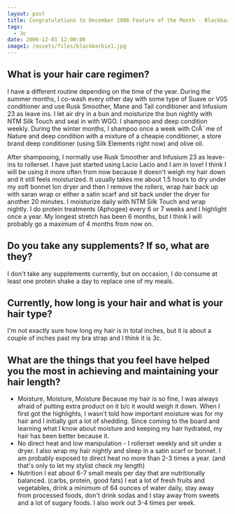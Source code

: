 ```yaml
---
layout: post
title: Congratulations to December 2006 Feature of the Month - Blackbarbie
tags:
  - 3c
date: 2006-12-01 12:00:00
image1: /assets/files/blackbarbie1.jpg
---
```

## What is your hair care regimen?

I have a different routine depending on the time of the year. During the summer months, I co-wash every other day with some type of Suave or V05 conditioner and use Rusk Smoother, Mane and Tail conditioner and Infusium 23 as leave ins. I let air dry in a bun and moisturize the bun nightly with NTM Silk Touch and seal in with WGO. I shampoo and deep condition weekly. During the winter months, I shampoo once a week with CrÃ¨me of Nature and deep condition with a mixture of a cheapie conditioner, a store brand deep conditioner (using Silk Elements right now) and olive oil.

After shampooing, I normally use Rusk Smoother and Infusium 23 as leave-ins to rollerset. I have just started using Lacio Lacio and I am in love! I think I will be using it more often from now because it doesn't weigh my hair down and it still feels moisturized. It usually takes me about 1.5 hours to dry under my soft bonnet Ion dryer and then I remove the rollers, wrap hair back up with saran wrap or either a satin scarf and sit back under the dryer for another 20 minutes. I moisturize daily with NTM Silk Touch and wrap nightly. I do protein treatments (Aphogee) every 6 or 7 weeks and I highlight once a year. My longest stretch has been 6 months, but I think I will probably go a maximum of 4 months from now on.

## Do you take any supplements? If so, what are they?

I don't take any supplements currently, but on occasion, I do consume at least one protein shake a day to replace one of my meals.

## Currently, how long is your hair and what is your hair type?

I'm not exactly sure how long my hair is in total inches, but it is about a couple of inches past my bra strap and I think it is 3c.

## What are the things that you feel have helped you the most in achieving and maintaining your hair length?

* Moisture, Moisture, Moisture  Because my hair is so fine, I was always afraid of putting extra product on it b/c it would weigh it down. When I first got the highlights, I wasn't told how important moisture was for my hair and I initially got a lot of shedding. Since coming to the board and learning what I know about moisture and keeping my hair hydrated, my hair has been better because it.
* No direct heat and low manipulation - I rollerset weekly and sit under a dryer. I also wrap my hair nightly and sleep in a satin scarf or bonnet. I am probably exposed to direct heat no more than 2-3 times a year. (and that's only to let my stylist check my length)
* Nutrition  I eat about 6-7 small meals per day that are nutritionally balanced. (carbs, protein, good fats) I eat a lot of fresh fruits and vegetables, drink a minimum of 64 ounces of water daily, stay away from processed foods, don't drink sodas and I stay away from sweets and a lot of sugary foods. I also work out 3-4 times per week.
